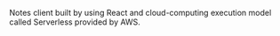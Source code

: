 Notes client built by using React and cloud-computing execution model called Serverless provided by AWS.